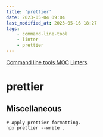 ```yaml
---
title: 'prettier'
date: 2023-05-04 09:04
last_modified_at: 2023-05-16 18:27
tags:
    - command-line-tool
    - linter
    - prettier
---
```


[Command line tools MOC](Command%20line%20tools%20MOC.md)
[Linters](Linters.md)

# prettier

## Miscellaneous

```shell
# Apply prettier formatting.
npx prettier --write .
```
